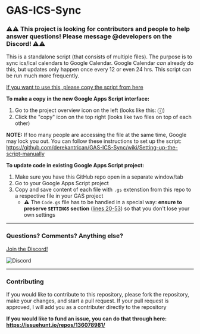 # GAS-ICS-Sync

### ⚠️⚠️ This project is looking for contributors and people to help answer questions! Please message @developers on the Discord! ⚠️⚠️

This is a standalone script (that consists of multiple files). The purpose is to sync ics/ical calendars to Google Calendar. Google Calendar *can* already do this, but updates only happen once every 12 or even 24 hrs. This script can be run much more frequently.

[If you want to use this, please copy the script from here](https://script.google.com/home/projects/1B5pYZ1n7zwY7mW7qWiIr0KXA8Q86P5WbjzABjz_wr38pOVmwC_ld3Srj/edit)

**To make a copy in the new Google Apps Script interface:**
1. Go to the project overview icon on the left (looks like this: ⓘ)
2. Click the "copy" icon on the top right (looks like two files on top of each other)

**NOTE:** If too many people are accessing the file at the same time, Google may lock you out. You can follow these instructions to set up the script: https://github.com/derekantrican/GAS-ICS-Sync/wiki/Setting-up-the-script-manually

**To update code in existing Google Apps Script project:**
1. Make sure you have this GitHub repo open in a separate window/tab
2. Go to your Google Apps Script project
3. Copy and save content of each file with `.gs` extenstion from this repo to a respective file in your GAS project
   - :warning: The `Code.gs` file has to be handled in a special way: **ensure to preserve `SETTINGS` section** ([lines 20-53](Code.gs#L20-L53)) so that you don't lose your own settings

---------------

### Questions? Comments? Anything else?
[Join the Discord!](https://discord.gg/DRBpb4k)

![Discord](https://img.shields.io/discord/612735135120490496)

----------------

### Contributing

If you would like to contribute to this repository, please fork the repository, make your changes, and start a pull request. If your pull request is approved, I will add you as a contributer directly to the repository


**If you would like to fund an issue, you can do that through here: https://issuehunt.io/repos/136078981/**

